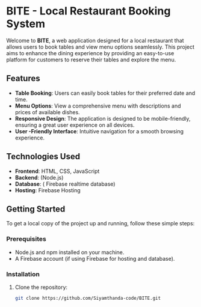 # BITE - Local Restaurant Booking System

Welcome to **BITE**, a web application designed for a local restaurant that allows users to book tables and view menu options seamlessly. This project aims to enhance the dining experience by providing an easy-to-use platform for customers to reserve their tables and explore the menu.

## Features

- **Table Booking**: Users can easily book tables for their preferred date and time.
- **Menu Options**: View a comprehensive menu with descriptions and prices of available dishes.
- **Responsive Design**: The application is designed to be mobile-friendly, ensuring a great user experience on all devices.
- **User -Friendly Interface**: Intuitive navigation for a smooth browsing experience.

## Technologies Used

- **Frontend**: HTML, CSS, JavaScript 
- **Backend**: (Node.js)
- **Database**: ( Firebase realtime database)
- **Hosting**: Firebase Hosting

## Getting Started

To get a local copy of the project up and running, follow these simple steps:

### Prerequisites

- Node.js and npm installed on your machine.
- A Firebase account (if using Firebase for hosting and database).

### Installation

1. Clone the repository:
   ```bash
   git clone https://github.com/Siyamthanda-code/BITE.git
